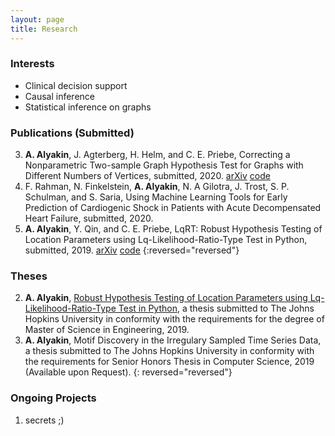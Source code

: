 ```yaml
---
layout: page
title: Research
---
```

### Interests
- Clinical decision support
- Causal inference
- Statistical inference on graphs

### Publications (Submitted)

3. **A. Alyakin**, J. Agterberg, H. Helm, and C. E. Priebe, Correcting a
   Nonparametric Two-sample Graph Hypothesis Test for Graphs with Different
   Numbers of Vertices, submitted, 2020.
   [arXiv](https://arxiv.org/abs/2008.09434)
   [code](https://github.com/alyakin314/correcting-nonpar)
2. F. Rahman, N. Finkelstein, **A. Alyakin**, N. A Gilotra, J. Trost, S. P.
   Schulman, and S. Saria, Using Machine Learning Tools for Early Prediction of
   Cardiogenic Shock in Patients with Acute Decompensated Heart Failure,
   submitted, 2020.
1. **A. Alyakin**, Y. Qin, and C. E. Priebe, LqRT: Robust Hypothesis Testing of
   Location Parameters using Lq-Likelihood-Ratio-Type Test in Python, submitted,
   2019.
   [arXiv]((https://arxiv.org/abs/1911.11922))
   [code](https://github.com/alyakin314/lqrt)
{:reversed="reversed"}

### Theses
2. **A. Alyakin**, [Robust Hypothesis Testing of Location Parameters using
   Lq-Likelihood-Ratio-Type Test in
   Python](http://jhir.library.jhu.edu/handle/1774.2/62301), a thesis submitted
   to The Johns Hopkins University in conformity with the requirements for the
   degree of Master of Science in Engineering, 2019.
1. **A. Alyakin**, Motif Discovery in the Irregulary Sampled Time Series Data, a
   thesis submitted to The Johns Hopkins University in conformity with the
   requirements for Senior Honors Thesis in Computer Science, 2019 (Available
   upon Request).
{: reversed="reversed"}


### Ongoing Projects
1. secrets ;) 

